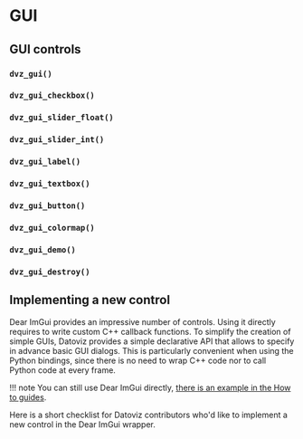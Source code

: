# GUI

## GUI controls


### `dvz_gui()`
### `dvz_gui_checkbox()`
### `dvz_gui_slider_float()`
### `dvz_gui_slider_int()`
### `dvz_gui_label()`
### `dvz_gui_textbox()`
### `dvz_gui_button()`
### `dvz_gui_colormap()`
### `dvz_gui_demo()`
### `dvz_gui_destroy()`



## Implementing a new control

Dear ImGui provides an impressive number of controls. Using it directly requires to write custom C++ callback functions. To simplify the creation of simple GUIs, Datoviz provides a simple declarative API that allows to specify in advance basic GUI dialogs. This is particularly convenient when using the Python bindings, since there is no need to wrap C++ code nor to call Python code at every frame.

!!! note
    You can still use Dear ImGui directly, [there is an example in the How to guides](../howto/standalone_imgui.md).

Here is a short checklist for Datoviz contributors who'd like to implement a new control in the Dear ImGui wrapper.
